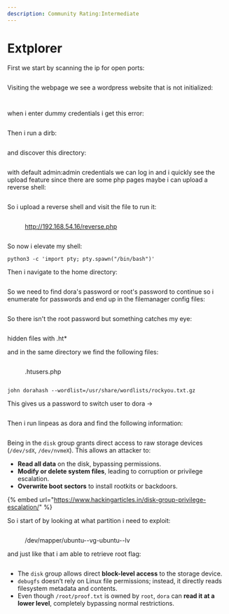 ```yaml
---
description: Community Rating:Intermediate
---
```


# Extplorer

First we start by scanning the ip for open ports:

<figure><img src="../../../.gitbook/assets/image (1) (1) (1) (1) (1) (1) (1) (1) (1).png" alt=""><figcaption></figcaption></figure>

Visiting the webpage we see a wordpress website that is not initialized:

<figure><img src="../../../.gitbook/assets/image (6) (1) (1) (1) (1) (1) (1).png" alt=""><figcaption></figcaption></figure>

<figure><img src="../../../.gitbook/assets/image (2) (1) (1) (1) (1) (1) (1) (1) (1).png" alt=""><figcaption></figcaption></figure>

when i enter dummy credentials i get this error:

<figure><img src="../../../.gitbook/assets/image (3) (1) (1) (1) (1) (1) (1) (1) (1).png" alt=""><figcaption></figcaption></figure>

Then i run a dirb:

<figure><img src="../../../.gitbook/assets/image (5) (1) (1) (1) (1) (1) (1) (1).png" alt=""><figcaption></figcaption></figure>

&#x20;and discover this directory:

<figure><img src="../../../.gitbook/assets/image (4) (1) (1) (1) (1) (1) (1) (1) (1).png" alt=""><figcaption></figcaption></figure>

with default admin:admin credentials we can log in and i quickly see the upload feature since there are some php pages maybe i can upload a reverse shell:

<figure><img src="../../../.gitbook/assets/image (6) (1) (1) (1) (1) (1) (1) (1).png" alt=""><figcaption></figcaption></figure>

So i upload a reverse shell and visit the file to run it:

<figure><img src="../../../.gitbook/assets/image (7) (1) (1) (1) (1) (1) (1).png" alt=""><figcaption><p><a href="http://192.168.54.16/reverse.php">http://192.168.54.16/reverse.php</a></p></figcaption></figure>

<figure><img src="../../../.gitbook/assets/image (8) (1) (1) (1) (1) (1).png" alt=""><figcaption></figcaption></figure>

So now i elevate my shell:

```
python3 -c 'import pty; pty.spawn("/bin/bash")'
```

Then i navigate to the home directory:

<figure><img src="../../../.gitbook/assets/image (9) (1) (1) (1) (1).png" alt=""><figcaption></figcaption></figure>

So we need to find dora's password or root's password to continue so i enumerate for passwords and end up in the filemanager config files:

<figure><img src="../../../.gitbook/assets/image (10) (1) (1) (1) (1).png" alt=""><figcaption></figcaption></figure>

So there isn't the root password but something catches my eye:

<figure><img src="../../../.gitbook/assets/image (11) (1) (1) (1).png" alt=""><figcaption></figcaption></figure>

hidden files with .ht\*

and in the same directory we find the following files:

<figure><img src="../../../.gitbook/assets/image (12) (1) (1) (1).png" alt=""><figcaption><p>.htusers.php</p></figcaption></figure>

<figure><img src="../../../.gitbook/assets/image (13) (1) (1) (1).png" alt=""><figcaption></figcaption></figure>

```
john dorahash --wordlist=/usr/share/wordlists/rockyou.txt.gz
```

This gives us a password to switch user to dora ->

<figure><img src="../../../.gitbook/assets/image (15) (1) (1).png" alt=""><figcaption></figcaption></figure>

Then i run linpeas as dora and find the following information:

<figure><img src="../../../.gitbook/assets/image (16) (1) (1).png" alt=""><figcaption></figcaption></figure>

Being in the `disk` group grants direct access to raw storage devices (`/dev/sdX`, `/dev/nvmeX`). This allows an attacker to:

* **Read all data** on the disk, bypassing permissions.
* **Modify or delete system files**, leading to corruption or privilege escalation.
* **Overwrite boot sectors** to install rootkits or backdoors.

{% embed url="https://www.hackingarticles.in/disk-group-privilege-escalation/" %}

So i start of by looking at what partition i need to exploit:

<figure><img src="../../../.gitbook/assets/image (17) (1).png" alt=""><figcaption><p>/dev/mapper/ubuntu--vg-ubuntu--lv</p></figcaption></figure>

and just like that i am able to retrieve root flag:

<figure><img src="../../../.gitbook/assets/image (18) (1).png" alt=""><figcaption></figcaption></figure>

* The `disk` group allows direct **block-level access** to the storage device.
* `debugfs` doesn’t rely on Linux file permissions; instead, it directly reads filesystem metadata and contents.
* Even though `/root/proof.txt` is owned by `root`, `dora` can **read it at a lower level**, completely bypassing normal restrictions.
